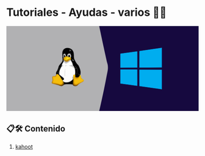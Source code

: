 # Tutoriales - Ayudas - varios 🦹🦸

![imge paquetes](./wsl-banner.jpg)

## 📋🛠️ Contenido

1. [kahoot](./kahoot/tutorialKahoot.md)
